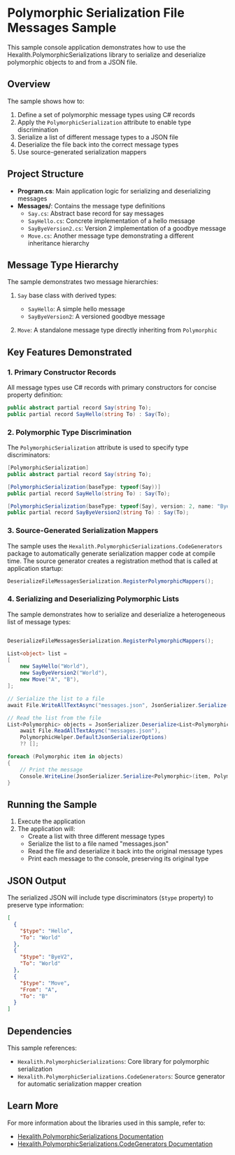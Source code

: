 # Polymorphic Serialization File Messages Sample

This sample console application demonstrates how to use the Hexalith.PolymorphicSerializations library to serialize and deserialize polymorphic objects to and from a JSON file.

## Overview

The sample shows how to:

1. Define a set of polymorphic message types using C# records
2. Apply the `PolymorphicSerialization` attribute to enable type discrimination
3. Serialize a list of different message types to a JSON file
4. Deserialize the file back into the correct message types
5. Use source-generated serialization mappers

## Project Structure

- **Program.cs**: Main application logic for serializing and deserializing messages
- **Messages/**: Contains the message type definitions
  - `Say.cs`: Abstract base record for say messages
  - `SayHello.cs`: Concrete implementation of a hello message
  - `SayByeVersion2.cs`: Version 2 implementation of a goodbye message
  - `Move.cs`: Another message type demonstrating a different inheritance hierarchy

## Message Type Hierarchy

The sample demonstrates two message hierarchies:

1. `Say` base class with derived types:
   - `SayHello`: A simple hello message
   - `SayByeVersion2`: A versioned goodbye message 

2. `Move`: A standalone message type directly inheriting from `Polymorphic`

## Key Features Demonstrated

### 1. Primary Constructor Records

All message types use C# records with primary constructors for concise property definition:

```csharp
public abstract partial record Say(string To);
public partial record SayHello(string To) : Say(To);
```

### 2. Polymorphic Type Discrimination

The `PolymorphicSerialization` attribute is used to specify type discriminators:

```csharp
[PolymorphicSerialization]
public abstract partial record Say(string To);

[PolymorphicSerialization(baseType: typeof(Say))]
public partial record SayHello(string To) : Say(To);

[PolymorphicSerialization(baseType: typeof(Say), version: 2, name: "Bye")]
public partial record SayByeVersion2(string To) : Say(To);
```

### 3. Source-Generated Serialization Mappers

The sample uses the `Hexalith.PolymorphicSerializations.CodeGenerators` package to automatically generate serialization mapper code at compile time. The source generator creates a registration method that is called at application startup:

```csharp
DeserializeFileMessagesSerialization.RegisterPolymorphicMappers();
```

### 4. Serializing and Deserializing Polymorphic Lists

The sample demonstrates how to serialize and deserialize a heterogeneous list of message types:

```csharp

DeserializeFileMessagesSerialization.RegisterPolymorphicMappers();

List<object> list =
[
    new SayHello("World"),
    new SayByeVersion2("World"),
    new Move("A", "B"),
];

// Serialize the list to a file
await File.WriteAllTextAsync("messages.json", JsonSerializer.Serialize(list, PolymorphicHelper.DefaultJsonSerializerOptions));

// Read the list from the file
List<Polymorphic> objects = JsonSerializer.Deserialize<List<Polymorphic>>(
    await File.ReadAllTextAsync("messages.json"),
    PolymorphicHelper.DefaultJsonSerializerOptions)
    ?? [];

foreach (Polymorphic item in objects)
{
    // Print the message
    Console.WriteLine(JsonSerializer.Serialize<Polymorphic>(item, PolymorphicHelper.DefaultJsonSerializerOptions));
}
```

## Running the Sample

1. Execute the application
2. The application will:
   - Create a list with three different message types
   - Serialize the list to a file named "messages.json"
   - Read the file and deserialize it back into the original message types
   - Print each message to the console, preserving its original type

## JSON Output

The serialized JSON will include type discriminators (`$type` property) to preserve type information:

```json
[
  {
    "$type": "Hello",
    "To": "World"
  },
  {
    "$type": "ByeV2",
    "To": "World"
  },
  {
    "$type": "Move",
    "From": "A",
    "To": "B"
  }
]
```

## Dependencies

This sample references:
- `Hexalith.PolymorphicSerializations`: Core library for polymorphic serialization
- `Hexalith.PolymorphicSerializations.CodeGenerators`: Source generator for automatic serialization mapper creation

## Learn More

For more information about the libraries used in this sample, refer to:
- [Hexalith.PolymorphicSerializations Documentation](../../src/Hexalith.PolymorphicSerializations/README.md)
- [Hexalith.PolymorphicSerializations.CodeGenerators Documentation](../../src/Hexalith.PolymorphicSerializations.CodeGenerators/README.md)